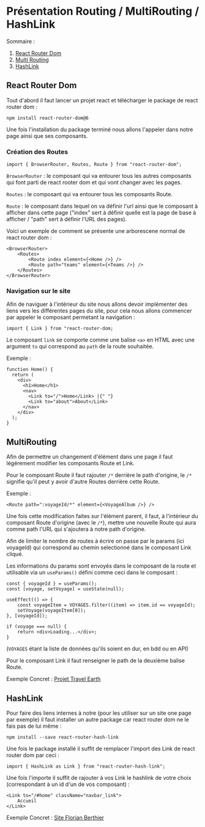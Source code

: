 # Présentation Routing / MultiRouting / HashLink

Sommaire :
1. [React Router Dom](#react-router-dom)
2. [Multi Routing](#multirouting)
3. [HashLink](#hashlink)

## React Router Dom

Tout d'abord il faut lancer un projet react et télécharger le package de react router dom :

`npm install react-router-dom@6`

Une fois l'installation du package terminé nous allons l'appeler dans notre page ainsi que ses composants.

### Création des Routes

`import { BrowserRouter, Routes, Route } from "react-router-dom";`

`BrowserRouter` : le composant qui va entourer tous les autres composants qui font parti de react rooter dom et qui vont changer avec les pages.

`Routes` : le composant qui va entourer tous les composants Route.

`Route` : le composant dans lequel on va définir l'url ainsi que le composant à afficher dans cette page ("index" sert à définir quelle est la page de base à afficher / "path" sert à définir l'URL des pages).

Voici un exemple de comment se présente une arborescene normal de react router dom :

```
<BrowserRouter>
    <Routes>
        <Route index element={<Home />} />
        <Route path="teams" element={<Teams />} />
    </Routes>
</BrowserRouter>
```

### Navigation sur le site

Afin de naviguer à l'intérieur du site nous allons devoir implémenter des liens vers les différentes pages du site, pour cela nous allons commencer par appeler le composant permetant la navigation :

`import { Link } from "react-router-dom;`

Le composant `link` se comporte comme une balise `<a>` en HTML avec une argument `to` qui correspond au `path` de la route souhaitée.

Exemple :

```
function Home() {
  return (
    <div>
      <h1>Home</h1>
      <nav>
        <Link to="/">Home</Link> |{" "}
        <Link to="about">About</Link>
      </nav>
    </div>
  );
}
```
## MultiRouting

Afin de permettre un changement d'élément dans une page il faut légérement modifier les composants Route et Link.

Pour le composant Route il faut rajouter `/*` derrière le path d'origine, le `/*` signifie qu'il peut y avoir d'autre Routes derrière cette Route.

Exemple :

`<Route path=":voyageId/*" element={<VoyageAlbum />} />`

Une fois cette modification faites sur l'élément parent, il faut, à l'intérieur du composant Route d'origine (avec le `/*`), mettre une nouvelle Route qui aura comme path l'URL qui s'ajoutera à notre path d'origine.

Afin de limiter le nombre de routes à écrire on passe par le params (ici voyageId) qui correspond au chemin selectionné dans le composant Link cliqué.

Les informations du params sont envoyés dans le composant de la route et utilisable via un `useParams()` défini comme ceci dans le composant : 

```
const { voyageId } = useParams();
const [voyage, setVoyage] = useState(null);

useEffect(() => {
	const voyageItem = VOYAGES.filter((item) => item.id == voyageId);
	setVoyage(voyageItem[0]);
}, [voyageId]);

if (voyage === null) {
	return <div>Loading...</div>;
}
```
(`VOYAGES` étant la liste de données qu'ils soient en dur, en bdd ou en API)

Pour le composant Link il faut renseigner le path de la deuxième balise Route.

Exemple Concret : [Projet Travel Earth](https://github.com/ynov-b3-dev-web/travel-earth-front)

## HashLink

Pour faire des liens internes à notre (pour les utiliser sur un site one page par exemple) il faut installer un autre package car react router dom ne le fais pas de lui même :

`npm install --save react-router-hash-link`

Une fois le package installé il suffit de remplacer l'import des Link de react router dom par ceci :

`import { HashLink as Link } from "react-router-hash-link";`

Une fois l'importe il suffit de rajouter à vos Link le hashlink de votre choix (correspondant à un id d'un de vos composant) :

```
<Link to="/#home" className="navbar_link">
	Accueil
</Link>
```

Exemple Concret : [Site Florian Berthier](https://github.com/Orthoceras69/florian-berthier-website)
